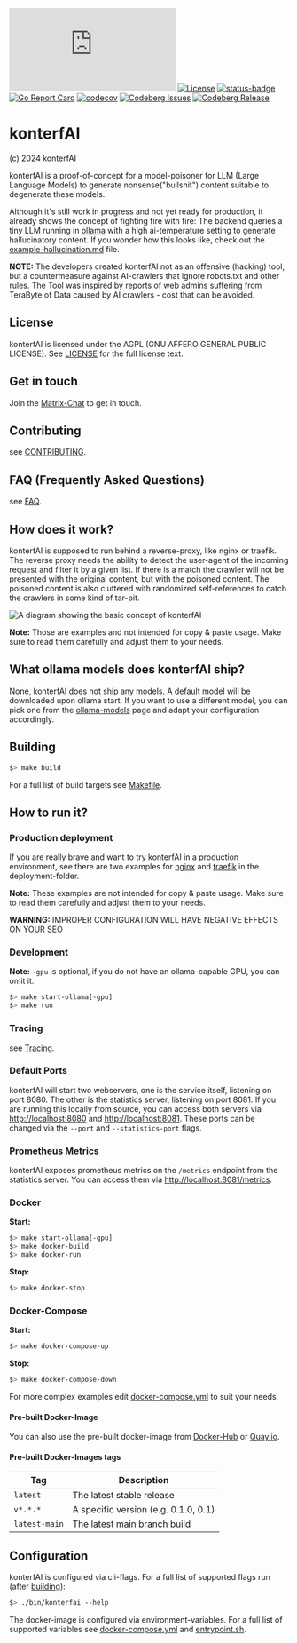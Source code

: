 [![Matrix](https://img.shields.io/matrix/konterfai%3Amatrix.org?logo=matrix)](https://app.element.io/#/room/#konterfai:matrix.org)
[![License](https://img.shields.io/badge/License-AGPL-v3.svg)](LICENSE)
[![status-badge](https://ci.codeberg.org/api/badges/13605/status.svg)](https://ci.codeberg.org/repos/13605)
[![Go Report Card](https://goreportcard.com/badge/codeberg.org/konterfai/konterfai)](https://goreportcard.com/report/codeberg.org/konterfai/konterfai)
[![codecov](https://codecov.io/github/konterfai-bot/konterfai/graph/badge.svg?token=25T5Y462Q1)](https://codecov.io/github/konterfai-bot/konterfai)
[![Codeberg Issues](https://img.shields.io/gitea/issues/open/konterfai/konterfai?gitea_url=https%3A%2F%2Fcodeberg.org)](https://codeberg.org/konterfai/konterfai)
[![Codeberg Release](https://img.shields.io/gitea/v/release/konterfai/konterfai?gitea_url=https%3A%2F%2Fcodeberg.org&sort=semver)](https://codeberg.org/konterfai/konterfai)

# konterfAI

(c) 2024 konterfAI

konterfAI is a proof-of-concept for a model-poisoner for LLM (Large Language Models) to generate nonsense("bullshit")
content suitable to degenerate these models.

Although it's still work in progress and not yet ready for production, it already shows the concept of fighting fire
with fire: The backend queries a tiny
LLM running in [ollama](https://ollama.com/) with a high ai-temperature setting to generate hallucinatory content.
If you wonder how this looks like, check out
the [example-hallucination.md](https://codeberg.org/konterfai/konterfai/src/branch/main/docs/example-hallucination.md)
file.

**NOTE:** The developers created konterfAI not as an offensive (hacking) tool, but a countermeasure against AI-crawlers
that ignore robots.txt and other rules. The Tool was inspired by reports of web admins suffering from TeraByte of Data
caused by AI crawlers - cost that can be avoided.

## License

konterfAI is licensed under the AGPL (GNU AFFERO GENERAL PUBLIC LICENSE). See [LICENSE](LICENSE) for the full license
text.

## Get in touch

Join the [Matrix-Chat](https://app.element.io/#/room/#konterfai:matrix.org) to get in touch.

## Contributing

see [CONTRIBUTING](https://codeberg.org/konterfai/konterfai/src/branch/main/docs/contributing.md).

## FAQ (Frequently Asked Questions)

see [FAQ](https://codeberg.org/konterfai/konterfai/src/branch/main/docs/faq.md).

## How does it work?

konterfAI is supposed to run behind a reverse-proxy, like nginx or traefik.
The reverse proxy needs the ability to detect the user-agent of the incoming request and filter it by a given list.
If there is a match the crawler will not be presented with the original content, but with the poisoned content.
The poisoned content is also cluttered with randomized self-references to catch the crawlers in some kind of tar-pit.

![A diagram showing the basic concept of konterfAI](https://codeberg.org/konterfai/konterfai/raw/branch/main/docs/img/how_it_works.png)

**Note:** Those are examples and not intended for copy & paste usage. Make sure to read them carefully and adjust them
to your needs.

## What ollama models does konterfAI ship?

None, konterfAI does not ship any models. A default model will be downloaded upon ollama start.
If you want to use a different model, you can pick one from the [ollama-models](https://ollama.com/models) page and
adapt your configuration accordingly.

## Building

```bash
$> make build
```

For a full list of build targets see [Makefile](https://codeberg.org/konterfai/konterfai/src/branch/main/Makefile).

## How to run it?

### Production deployment

If you are really brave and want to try konterfAI in a production environment, see there are two examples for
[nginx](https://codeberg.org/konterfai/konterfai/src/branch/main/deployments/nginx)
and [traefik](https://codeberg.org/konterfai/konterfai/src/branch/main/deployments/traefik) in the deployment-folder.

**Note:** These examples are not intended for copy & paste usage.
Make sure to read them carefully and adjust them to your needs.

**WARNING:** IMPROPER CONFIGURATION WILL HAVE NEGATIVE EFFECTS ON YOUR SEO

### Development

**Note:** `-gpu` is optional, if you do not have an ollama-capable GPU, you can omit it.

```bash
$> make start-ollama[-gpu]
$> make run
```

### Tracing

see [Tracing](https://codeberg.org/konterfai/konterfai/src/branch/main/docs/tracing.md).

### Default Ports

konterfAI will start two webservers, one is the service itself, listening on port 8080.
The other is the statistics server, listening on port 8081. If you are running this locally from source,
you can access both servers via [http://localhost:8080](http://localhost:8080) and [http://localhost:8081](http://localhost:8081).
These ports can be changed via the `--port` and `--statistics-port` flags.

### Prometheus Metrics

konterfAI exposes prometheus metrics on the `/metrics` endpoint from the statistics server.
You can access them via [http://localhost:8081/metrics](http://localhost:8081/metrics).

### Docker

**Start:**

```bash
$> make start-ollama[-gpu]
$> make docker-build
$> make docker-run
```

**Stop:**

```bash
$> make docker-stop
```

### Docker-Compose

**Start:**

```bash
$> make docker-compose-up
```

**Stop:**

```bash
$> make docker-compose-down
```

For more complex examples
edit [docker-compose.yml](https://codeberg.org/konterfai/konterfai/src/branch/main/docker-compose-dev.yml) to suit your
needs.

#### Pre-built Docker-Image

You can also use the pre-built docker-image from [Docker-Hub](https://hub.docker.com/r/konterfai/konterfai)
or [Quay.io](https://quay.io/repository/konterfai/konterfai).

#### Pre-built Docker-Images tags

| Tag           | Description                           |
|---------------|---------------------------------------|
| `latest`      | The latest stable release             |
| `v*.*.*`      | A specific version  (e.g. 0.1.0, 0.1) |
| `latest-main` | The latest main branch build          |

## Configuration

konterfAI is configured via cli-flags. For a full list of supported flags run (after [building](#building)):

```bash
$> ./bin/konterfai --help
```

The docker-image is configured via environment-variables.
For a full list of supported variables
see [docker-compose.yml](https://codeberg.org/konterfai/konterfai/src/branch/main/docker-compose-dev.yml)
and [entrypoint.sh](https://codeberg.org/konterfai/konterfai/src/branch/main/entrypoint.sh).
